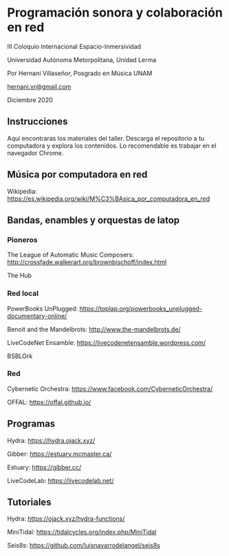 

# Programación sonora y colaboración en red
III Coloquio Internacional Espacio-Inmersividad

Universidad Autónoma Metorpolitana, Unidad Lerma 

Por Hernani Villaseñor, Posgrado en Música UNAM

hernani.vr@gmail.com

Diciembre 2020

## Instrucciones
Aquí encontraras los materiales del taller. Descarga el repositorio a tu computadora y explora los contenidos. Lo recomendable es trabajar en el navegador Chrome.

## Música por computadora en red
Wikipedia: https://es.wikipedia.org/wiki/M%C3%BAsica_por_computadora_en_red

## Bandas, enambles y orquestas de latop
### Pioneros
The League of Automatic Music Composers: http://crossfade.walkerart.org/brownbischoff/index.html

The Hub

### Red local
PowerBooks UnPlugged: https://toplap.org/powerbooks_unplugged-documentary-online/

Benoit and the Mandelbrots: http://www.the-mandelbrots.de/

LiveCodeNet Ensamble: https://livecodenetensamble.wordpress.com/

BSBLOrk

### Red
Cybernetic Orchestra: https://www.facebook.com/CyberneticOrchestra/

OFFAL: https://offal.github.io/

## Programas
Hydra: https://hydra.ojack.xyz/

Gibber: https://estuary.mcmaster.ca/

Estuary: https://gibber.cc/

LiveCodeLab: https://livecodelab.net/

## Tutoriales
Hydra: https://ojack.xyz/hydra-functions/

MiniTidal: https://tidalcycles.org/index.php/MiniTidal

Seis8s: https://github.com/luisnavarrodelangel/seis8s
